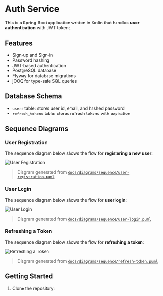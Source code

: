 
# Auth Service

This is a Spring Boot application written in Kotlin that handles **user authentication** with JWT tokens.

## Features

- Sign-up and Sign-in
- Password hashing
- JWT-based authentication
- PostgreSQL database
- Flyway for database migrations
- jOOQ for type-safe SQL queries

## Database Schema

- `users` table: stores user id, email, and hashed password
- `refresh_tokens` table: stores refresh tokens with expiration

## Sequence Diagrams

### User Registration

The sequence diagram below shows the flow for **registering a new user**:

![User Registration](https://img.plantuml.biz/plantuml/svg/ZLHTRzem57tFhxZA4qWD3H_H8D8w6WZgf6qWO9kqDzUvWBKGPxQXhQRzzzac40BfEakGs3xdVfmJUoWL4MgtJHr25HVWJWJF56Q92qJ297PolSqeoqccmBtVgSr8xmkUfYWif9nUGnSezeoYnHNlLT1NYMAEEPTCvtwnk79QXJuGkOapofCYhvdhd0bHv95817V6fLeBb32EB60SESua1k_khCGGPjF54cw9BkvMu9f9XQA1MyBI6yY9b4zS94sd95pIlv6KwPG8bWEK2u5KPIZb_v2E6JHlcwVupDIBGr9L1DFgdm0isnkI0tgS1zQH9t48FT-7Y2HQh5yxbCh1LE8LzkweUGYljsf81SmmIlL3e1kaFu6jYl9qkL99IoXHXZEEGbZ4d-BH4YRpwMVOQLCbV7-8v_61-lw3POqZM_-PmMQrxFyimMMIyrvC-1FeLFg5v6eZ-9CE8NEUILmeedOoVgQOAyQp4xjMsO5PNgMCAeixINkXrE7x2s6ZdusgdcOSjgkL6oWcim9R5_HSVadss33D7ashqflDMgKETdpyieZdI_rOJWzsj5gj4_pAXr1_RXgaCB5We0A9qGaKs-glYsppDqsf17ZJdNhqwmSesh6qg4qKblxBmuxVXf7f0KkHpSYuFeE2hJSA-ChSRN0nVb-j0BWiSKDmiTllq9KVUDr1qFTwgwJhaIuEl0G70V4J3CZZmBsfurltJ0YbjHpQMKkV_temFPHzhmoXutS2pnzu7N_PxeVjTXYyQ_M3Nk1tVxXNv3-L5Ns1stQTOkAOtr3_cPl-Bm00)

> Diagram generated from [`docs/diagrams/sequence/user-registration.puml`](docs/diagrams/sequence/user-registration.puml)

### User Login

The sequence diagram below shows the flow for **user login**:

![User Login](https://img.plantuml.biz/plantuml/svg/bLHTZzem47pthrZb2IgEerMV8lLw448flHQQ1FMnyYKBiHfiP9kxqgh_lROJGWXmLIq1OcTsTsRzSQyqbNgtAGXDjP3WJQJW6ddc0LKm2SdMm2nbMyerUCETpWE3Ir4KA1rb69nJOfHFBCKIZq_nfK8PuLOePjhj7MKPdLAcLEKXJqLMjPYsLCoUTRF3hDKXmfL4bIVY1_9MfoY9I4OrVQGAmLi8fTSIuwyF3XoF29c4S7DdFFcmcCS9t5BZvhOGQyOxkA6iwC6MAlKiPDObmy1nOn-k4CWmjenbvCEAyMoq3osZv7N9ChBWUEH373w4GGAlO1BDFyFE34Z1jsaOXU2exzuJMcWN1ouqhCIEPmJC6e_Wfch0TqNXOhPi9QkEMHsLBPrByGmZcWKIC-IQqKA5FrFSQYPuIGuSUHBwy7Rm6fRSpa18zWipWeMPcnDoKOH5sYBgM3cCgIcxeJhDKNKEa-evKZytsuxPeXwVJRB63pJOCELI7MBNDApRh8mFh87_ClmlqnPtnez2hgdGSdSguiwSJX_Mo55IZSCqHQNSmUmuowooQTSihilG8--5Qirp_c8vsI2swbdOphqiqYHsMqnpTNnGz0aFhNfGRbXqCSdG3yVxuvSuZ1BpaymFKhvhorQTVhz_JAaEahsZ9rMSp4jRwrekA9ETni1wSCN5SOVV30Om_rGZTfbxXI3PEjSWLlRPWzRwVHO1y1fjFHyytC_onmyfcpFZo-jTocXgEqyvo_Xp4Z6liXDAgZ_4VkxDbts-_m80)

> Diagram generated from [`docs/diagrams/sequence/user-login.puml`](docs/diagrams/sequence/user-login.puml)

### Refreshing a Token

The sequence diagram below shows the flow for **refreshing a token**:

![Refreshing a Token](https://img.plantuml.biz/plantuml/svg/hLRRRjf047ttLunuebLAQDKdf3GnO9hGDaIsKH-hZJt0giuQxQwJfbN_lRjhWzUt06f6uYBFcPapCyThNmb9kCmU4eT4CkKmuocJo68W0cQUirLE6j4jOHBSJ6ucoilJ946k0Uwa0GYGFz88ZJUeUETFqdBEgywbGExZDXLKaNZMWALV0VYuuYWsOVeJMHNeXxuJ4qdkYK3etQL2hXKIfkEUzax7ZZFpuDqdHNO4TuiWX7EYU9xpF66VMudVEEx4G8CHTFW3xPyh_oD9g2gBDh4Qs2691Ad_0sK6xu2okSfH55cHHA2vw1ON5KcvuUcJQbXiKoOma4HcmliLuLRIbENWYG7Fl15y7Bw79TCTfPp-nhm2ggn5uR9ihRJa6UwlbssjKUfTtCHA20zjJRMaoan0BTdIL-rH5e-VR-9-ZYY3bxw6JCSZ2BoltYI4jp3p5zzC9W7VhptV0nfVNEu3z2Ir4rWgOPLch2odRJesP7HDbYL9nQTh5KGRlfEclWywCFsTcIqOqat2DT8QrV1Rn5lzvT8sf5s0zGXhPpe4Orky7VdLxRLRP2uCbyNN9ZYlgAaDQ7pMah59G2LhNtp1-uSHxKu1kMekBi6zdHRfJLvB5plJ-YXo5C9l5qfjzgQvXYegRBkaOq_fP0djWu-KqiwCfAfzTlTOx_E8bRTrVaAOfPWO4vJu6fgfSCgrCrNQ2RtNKKvpKaTCvS04yeEK8LVF1pUAK8YoR_iOh9jrVp9yiY9Fg5Tv7frMy8GTkvLJfnRRNSyIY22FM1V2xR5vB2tSt0QU7wgVS57JGdym67IdiEwC_rruSViRpdU4ydvrUMVrsRumd_8y-30Smk9B9rAREkBKQK3N6mdfIh-jlGJMzkSW0g17IkQz4VJmURwv_npH1LNZx9qTay5-23LJ7CpmzqM4VZVLZJT0Q1s3-h_-NAal_Mxx3m00)

> Diagram generated from [`docs/diagrams/sequence/refresh-token.puml`](docs/diagrams/sequence/refresh-token.puml)

## Getting Started

1. Clone the repository: